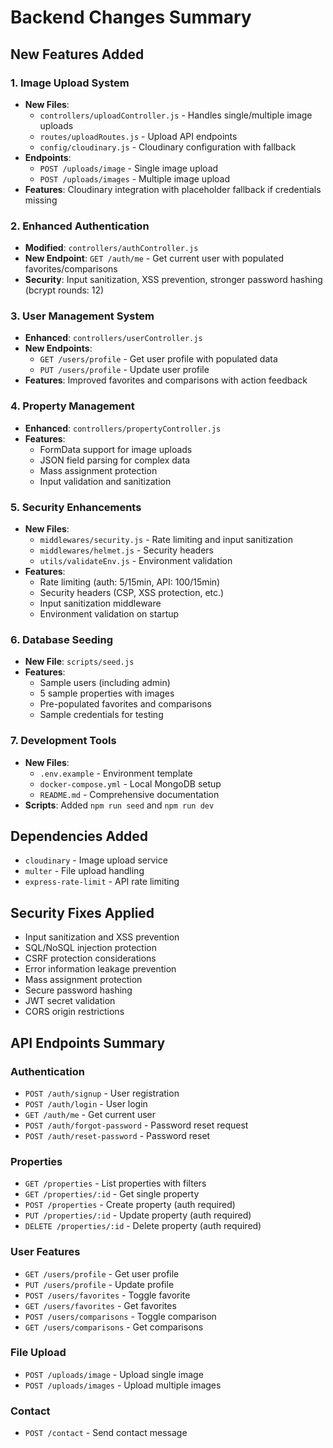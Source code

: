 # Backend Changes Summary

## New Features Added

### 1. Image Upload System
- **New Files**: 
  - `controllers/uploadController.js` - Handles single/multiple image uploads
  - `routes/uploadRoutes.js` - Upload API endpoints
  - `config/cloudinary.js` - Cloudinary configuration with fallback
- **Endpoints**: 
  - `POST /uploads/image` - Single image upload
  - `POST /uploads/images` - Multiple image upload
- **Features**: Cloudinary integration with placeholder fallback if credentials missing

### 2. Enhanced Authentication
- **Modified**: `controllers/authController.js`
- **New Endpoint**: `GET /auth/me` - Get current user with populated favorites/comparisons
- **Security**: Input sanitization, XSS prevention, stronger password hashing (bcrypt rounds: 12)

### 3. User Management System
- **Enhanced**: `controllers/userController.js`
- **New Endpoints**:
  - `GET /users/profile` - Get user profile with populated data
  - `PUT /users/profile` - Update user profile
- **Features**: Improved favorites and comparisons with action feedback

### 4. Property Management
- **Enhanced**: `controllers/propertyController.js`
- **Features**: 
  - FormData support for image uploads
  - JSON field parsing for complex data
  - Mass assignment protection
  - Input validation and sanitization

### 5. Security Enhancements
- **New Files**:
  - `middlewares/security.js` - Rate limiting and input sanitization
  - `middlewares/helmet.js` - Security headers
  - `utils/validateEnv.js` - Environment validation
- **Features**: 
  - Rate limiting (auth: 5/15min, API: 100/15min)
  - Security headers (CSP, XSS protection, etc.)
  - Input sanitization middleware
  - Environment validation on startup

### 6. Database Seeding
- **New File**: `scripts/seed.js`
- **Features**: 
  - Sample users (including admin)
  - 5 sample properties with images
  - Pre-populated favorites and comparisons
  - Sample credentials for testing

### 7. Development Tools
- **New Files**:
  - `.env.example` - Environment template
  - `docker-compose.yml` - Local MongoDB setup
  - `README.md` - Comprehensive documentation
- **Scripts**: Added `npm run seed` and `npm run dev`

## Dependencies Added
- `cloudinary` - Image upload service
- `multer` - File upload handling
- `express-rate-limit` - API rate limiting

## Security Fixes Applied
- Input sanitization and XSS prevention
- SQL/NoSQL injection protection
- CSRF protection considerations
- Error information leakage prevention
- Mass assignment protection
- Secure password hashing
- JWT secret validation
- CORS origin restrictions

## API Endpoints Summary

### Authentication
- `POST /auth/signup` - User registration
- `POST /auth/login` - User login
- `GET /auth/me` - Get current user
- `POST /auth/forgot-password` - Password reset request
- `POST /auth/reset-password` - Password reset

### Properties
- `GET /properties` - List properties with filters
- `GET /properties/:id` - Get single property
- `POST /properties` - Create property (auth required)
- `PUT /properties/:id` - Update property (auth required)
- `DELETE /properties/:id` - Delete property (auth required)

### User Features
- `GET /users/profile` - Get user profile
- `PUT /users/profile` - Update profile
- `POST /users/favorites` - Toggle favorite
- `GET /users/favorites` - Get favorites
- `POST /users/comparisons` - Toggle comparison
- `GET /users/comparisons` - Get comparisons

### File Upload
- `POST /uploads/image` - Upload single image
- `POST /uploads/images` - Upload multiple images

### Contact
- `POST /contact` - Send contact message